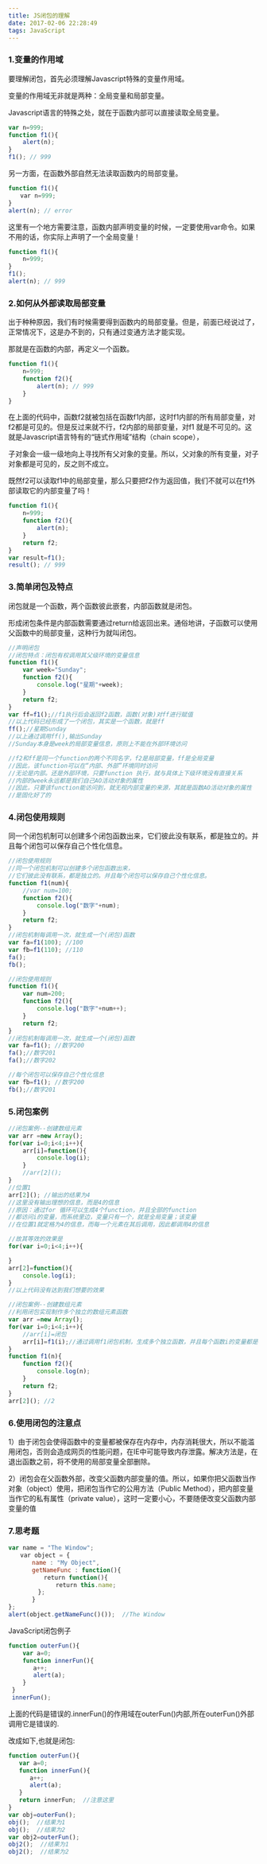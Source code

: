 ```yaml
---
title: JS闭包的理解
date: 2017-02-06 22:28:49
tags: JavaScript
---
```


### **1.变量的作用域**

要理解闭包，首先必须理解Javascript特殊的变量作用域。

变量的作用域无非就是两种：全局变量和局部变量。

Javascript语言的特殊之处，就在于函数内部可以直接读取全局变量。<!--more-->

```javascript
var n=999;
function f1(){
	alert(n);
}
f1(); // 999
```

另一方面，在函数外部自然无法读取函数内的局部变量。

```javascript
function f1(){
　　var n=999;
}
alert(n); // error
```

这里有一个地方需要注意，函数内部声明变量的时候，一定要使用var命令。如果不用的话，你实际上声明了一个全局变量！

```javascript
function f1(){
	n=999;
}
f1();
alert(n); // 999
```

### **2.如何从外部读取局部变量**

出于种种原因，我们有时候需要得到函数内的局部变量。但是，前面已经说过了，正常情况下，这是办不到的，只有通过变通方法才能实现。

那就是在函数的内部，再定义一个函数。

```javascript
function f1(){
	n=999;
	function f2(){
		alert(n); // 999
	}
}
```

在上面的代码中，函数f2就被包括在函数f1内部，这时f1内部的所有局部变量，对f2都是可见的。但是反过来就不行，f2内部的局部变量，对f1 就是不可见的。这就是Javascript语言特有的“链式作用域”结构（chain scope），

子对象会一级一级地向上寻找所有父对象的变量。所以，父对象的所有变量，对子对象都是可见的，反之则不成立。

既然f2可以读取f1中的局部变量，那么只要把f2作为返回值，我们不就可以在f1外部读取它的内部变量了吗！

```javascript
function f1(){
	n=999;
	function f2(){
		alert(n);
	}
	return f2;
}
var result=f1();
result(); // 999
```

### 3.简单闭包及特点

闭包就是一个函数，两个函数彼此嵌套，内部函数就是闭包。

形成闭包条件是内部函数需要通过return给返回出来。通俗地讲，子函数可以使用父函数中的局部变量，这种行为就叫闭包。

```javascript
//声明闭包
//闭包特点：闭包有权调用其父级环境的变量信息
function f1(){
	var week="Sunday";
	function f2(){
		console.log("星期"+week);
	}
	return f2;
}
var ff=f1();//f1执行后会返回f2函数，函数(对象)对ff进行赋值
//以上代码已经形成了一个闭包，其实是一个函数，就是ff
ff();//星期Sunday
//以上通过调用ff(),输出Sunday
//Sunday本身是week的局部变量信息，原则上不能在外部环境访问

//f2和ff是同一个function的两个不同名字，f2是局部变量，ff是全局变量
//因此，该function可以在“内部、外部”环境同时访问
//无论是内部。还是外部环境，只要function 执行，就与具体上下级环境没有直接关系
//内部的week永远都是我们自己AO活动对象的属性
//因此，只要该function能访问到，就无视内部变量的来源，其就是函数AO活动对象的属性
//是固化好了的
```

### 4.闭包使用规则

同一个闭包机制可以创建多个闭包函数出来，它们彼此没有联系，都是独立的。并且每个闭包可以保存自己个性化信息。

```javascript
//闭包使用规则
//同一个闭包机制可以创建多个闭包函数出来，
//它们彼此没有联系，都是独立的。并且每个闭包可以保存自己个性化信息。
function f1(num){
	//var num=100;
	function f2(){
		console.log("数字"+num);
	}
	return f2;
}
//闭包机制每调用一次，就生成一个(闭包)函数
var fa=f1(100); //100
var fb=f1(110); //110
fa();
fb();
```

```javascript
//闭包使用规则
function f1(){
	var num=200;
	function f2(){
		console.log("数字"+num++);
	}
	return f2;
}
//闭包机制每调用一次，就生成一个(闭包)函数
var fa=f1(); //数字200
fa();//数字201
fa();//数字202

//每个闭包可以保存自己个性化信息
var fb=f1(); //数字200
fb();//数字201
```

### 5.闭包案例

```javascript
//闭包案例--创建数组元素
var arr =new Array();
for(var i=0;i<4;i++){
	arr[i]=function(){
		console.log(i);
	}
	//arr[2]();
}
//位置1
arr[2](); //输出的结果为4
//这里没有输出理想的信息，而是4的信息
//原因：通过for 循环可以生成4个function，并且全部的function
//都访问i的变量，而系统里边，变量只有一个，就是全局变量；该变量
//在位置1就定格为4的信息，而每一个元素在其后调用，因此都调用4的信息

//故其等效的效果是
for(var i=0;i<4;i++){

}
arr[2]=function(){
	console.log(i);
}
//以上代码没有达到我们想要的效果
```

```javascript
//闭包案例--创建数组元素
//利用闭包实现制作多个独立的数组元素函数
var arr =new Array();
for(var i=0;i<4;i++){
	//arr[i]=闭包
	arr[i]=f1(i);//通过调用f1闭包机制，生成多个独立函数，并且每个函数i的变量都是不同值
}
function f1(n){
	function f2(){
		console.log(n);
	}
	return f2;
}
arr[2](); //2
```

### **6.使用闭包的注意点**

1）由于闭包会使得函数中的变量都被保存在内存中，内存消耗很大，所以不能滥用闭包，否则会造成网页的性能问题，在IE中可能导致内存泄露。解决方法是，在退出函数之前，将不使用的局部变量全部删除。

2）闭包会在父函数外部，改变父函数内部变量的值。所以，如果你把父函数当作对象（object）使用，把闭包当作它的公用方法（Public Method），把内部变量当作它的私有属性（private value），这时一定要小心，不要随便改变父函数内部变量的值

### **7.思考题**

```javascript
var name = "The Window";   
　　var object = {   
　　　　name : "My Object",   
　　　　getNameFunc : function(){   
　　　　　　return function(){   
　　　　　　　　return this.name;   
　　　　　};   
　　　　}   
};   
alert(object.getNameFunc()());  //The Window
```

JavaScript闭包例子

```javascript
function outerFun(){
    var a=0;
    function innerFun(){
       a++;
       alert(a);
    }    
 }
 innerFun();
```

上面的代码是错误的.innerFun()的作用域在outerFun()内部,所在outerFun()外部调用它是错误的.

改成如下,也就是闭包:

```javascript
function outerFun(){
   var a=0;
   function innerFun(){
      a++;
      alert(a);
   }
   return innerFun;  //注意这里
}
var obj=outerFun();
obj();  //结果为1
obj();  //结果为2
var obj2=outerFun();
obj2();  //结果为1
obj2();  //结果为2
```